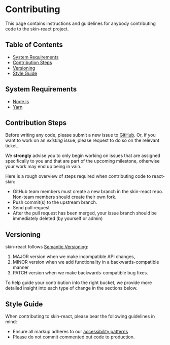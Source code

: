 # Contributing

This page contains instructions and guidelines for anybody contributing code to the skin-react project.

## Table of Contents

* [System Requirements](#system-requirements)
* [Contribution Steps](#contribution-steps)
* [Versioning](#versioning)
* [Style Guide](#style-guide)

## System Requirements

* [Node.js](https://nodejs.org/en/)
* [Yarn](https://yarnpkg.com/en/)

## Contribution Steps

Before writing any code, please submit a new issue to [GitHub](https://github.com/eBay/skin-react/issues). Or, if you want to work on an *existing* issue, please request to do so on the relevant ticket.

We **strongly** advise you to only begin working on issues that are assigned specifically to you and that are part of the upcoming milestone, otherwise your work may end up being in vain.

Here is a rough overview of steps required when contributing code to react-skin:

* GitHub team members must create a new branch in the skin-react repo. Non-team members should create their own fork.
* Push commit(s) to the upstream branch.
* Send pull request
* After the pull request has been merged, your issue branch should be immediately deleted (by yourself or admin)


## Versioning

skin-react follows [Semantic Versioning](http://semver.org):

1. MAJOR version when we make incompatible API changes,
1. MINOR version when we add functionality in a backwards-compatible manner
1. PATCH version when we make backwards-compatible bug fixes.

To help guide your contribution into the right bucket, we provide more detailed insight into each type of change in the sections below.


## Style Guide

When contributing to skin-react, please bear the following guidelines in mind:

* Ensure all markup adheres to our [accessibility patterns](https://ebay.gitbooks.io/mindpatterns/content/)
* Please do not commit commented out code to production.
